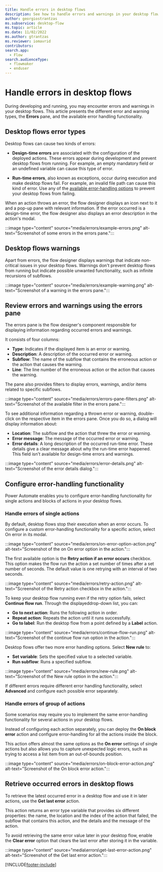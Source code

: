 ```yaml
---
title: Handle errors in desktop flows
description: See how to handle errors and warnings in your desktop flows
author: georgiostrantzas
ms.subservice: desktop-flow
ms.topic: article
ms.date: 11/02/2022
ms.author: gtrantzas
ms.reviewer: iomavrid
contributors:
search.app: 
  - Flow
search.audienceType: 
  - flowmaker
  - enduser
---
```


# Handle errors in desktop flows

During developing and running, you may encounter errors and warnings in your desktop flows. This article presents the different error and warning types, the **Errors** pane, and the available error handling functionality.

## Desktop flows error types

Desktop flows can cause two kinds of errors:

- **Design-time errors** are associated with the configuration of the deployed actions. These errors appear during development and prevent desktop flows from running. For example, an empty mandatory field or an undefined variable can cause this type of error.

- **Run-time errors**, also known as exceptions, occur during execution and make desktop flows fail. For example, an invalid file path can cause this kind of error. Use any of the [available error-handling options](#configure-error-handling-functionality) to prevent your desktop flows from failing.

When an action throws an error, the flow designer displays an icon next to it and a pop-up pane with relevant information. If the error occurred is a design-time error,  the flow designer also displays an error description in the action's modal.

:::image type="content" source="media/errors/example-errors.png" alt-text="Screenshot of some errors in the errors pane.":::

## Desktop flows warnings

Apart from errors, the flow designer displays warnings that indicate non-critical issues in your desktop flows. Warnings don't prevent desktop flows from running but indicate possible unwanted functionality, such as infinite recursions of subflows.

:::image type="content" source="media/errors/example-warning.png" alt-text="Screenshot of a warning in the errors pane.":::

## Review errors and warnings using the errors pane

The errors pane is the flow designer's component responsible for displaying information regarding occurred errors and warnings.

It consists of four columns:

- **Type**: Indicates if the displayed item is an error or warning.
- **Description**: A description of the occurred error or warning.
- **Subflow**: The name of the subflow that contains the erroneous action or the action that causes the warning.
- **Line**: The line number of the erroneous action or the action that causes the warning.

The pane also provides filters to display errors, warnings, and/or items related to specific subflows.

:::image type="content" source="media/errors/errors-pane-filters.png" alt-text="Screenshot of the available filter in the errors pane.":::

To see additional information regarding a thrown error or warning, double-click on the respective item in the errors pane. Once you do so, a dialog will display information about:

- **Location**: The subflow and the action that threw the error or warning.
- **Error message**: The message of the occurred error or warning.
- **Error details**: A long description of the occurred run-time error. These details give a clear message about why the run-time error happened. This field isn't available for design-time errors and warnings.

:::image type="content" source="media/errors/error-details.png" alt-text="Screenshot of the error details dialog.":::

## Configure error-handling functionality

Power Automate enables you to configure error-handling functionality for single actions and blocks of actions in your desktop flows.

### Handle errors of single actions

By default, desktop flows stop their execution when an error occurs. To configure a custom error-handling functionality for a specific action, select On error in its modal.

:::image type="content" source="media/errors/on-error-option-action.png" alt-text="Screenshot of the on On error option in the action.":::

The first available option is the **Retry action if an error occurs** checkbox. This option makes the flow run the action a set number of times after a set number of seconds. The default value is one retrying with an interval of two seconds.

:::image type="content" source="media/errors/retry-action.png" alt-text="Screenshot of the Retry action checkbox in the action.":::

To keep your desktop flow running even if the retry option fails, select **Continue flow run**. Through the displayed ​drop-down list, you can:

- **Go to next action**: Runs the following action in order.
- **Repeat action**: Repeats the action until it runs successfully.
- **Go to label**: Run the desktop flow from a point defined by a **Label** action.

:::image type="content" source="media/errors/continue-flow-run.png" alt-text="Screenshot of the continue flow run option in the action.":::

Desktop flows offer two more error handling options. Select **New rule** to:

- **Set variable**: Sets the specified value to a selected variable.
- **Run subflow**: Runs a specified subflow.

:::image type="content" source="media/errors/new-rule.png" alt-text="Screenshot of the New rule option in the action.":::

If different errors require different error handling functionality, select **Advanced** and configure each possible error separately.

### Handle errors of group of actions

Some scenarios may require you to implement the same error-handling functionality for several actions in your desktop flows.

Instead of configuring each action separately, you can deploy the **On block error** action and configure error-handling for all the actions inside the block.

This action offers almost the same options as the **On error** settings of single actions but also allows you to capture unexpected logic errors, such as trying to access a list item from an out-of-bounds position.

:::image type="content" source="media/errors/on-block-error-action.png" alt-text="Screenshot of the On block error action.":::

## Retrieve occurred errors in desktop flows

To retrieve the latest occurred error in a desktop flow and use it in later actions, use the **Get last error** action.

This action returns an error type variable that provides six different properties: the name, the location and the index of the action that failed, the subflow that contains this action, and the details and the message of the action.

To avoid retrieving the same error value later in your desktop flow, enable the **Clear error** option that clears the last error after storing it in the variable.

:::image type="content" source="media\errors\get-last-error-action.png" alt-text="Screenshot of the Get last error action.":::

[!INCLUDE[footer-include](../includes/footer-banner.md)]
